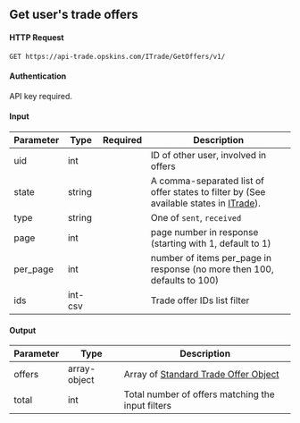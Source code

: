 ## Get user's trade offers

#### HTTP Request

`GET https://api-trade.opskins.com/ITrade/GetOffers/v1/`

#### Authentication

API key required.

#### Input

Parameter | Type | Required   | Description
--------- | -----| :--------: | -----------
uid | int |  | ID of other user, involved in offers
state | string |  | A comma-separated list of offer states to filter by (See available states in [ITrade](/ITrade.md#offer-states)). 
type | string |  | One of `sent`, `received`
page | int |  | page number in response (starting with 1, default to 1) 
per_page | int |  | number of items per_page in response (no more then 100, defaults to 100)
ids | int-csv |  | Trade offer IDs list filter
    
#### Output

Parameter | Type | Description
--------- | -----| -------- 
offers | array-object | Array of [Standard Trade Offer Object](/ITrade.md#standard-trade-offer-object)
total | int | Total number of offers matching the input filters
